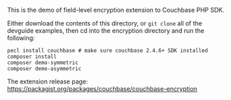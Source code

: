 This is the demo of field-level encryption extension to Couchbase PHP SDK.

Either download the contents of this directory, or `git clone` all of the devguide examples, then cd into the encryption directory and run the following:

    pecl install couchbase # make sure couchbase 2.4.6+ SDK installed
    composer install
    composer demo-symmetric
    composer demo-asymmetric

The extension release page:
 https://packagist.org/packages/couchbase/couchbase-encryption

